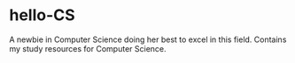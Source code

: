 # hello-CS
A newbie in Computer Science doing her best to excel in this field.
Contains my study resources for Computer Science.
